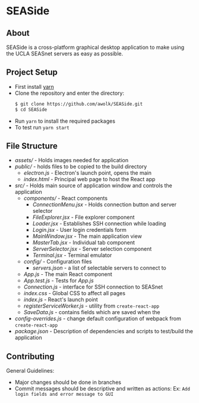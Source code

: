 # SEASide
## About
SEASide is a cross-platform graphical desktop application to make using
the UCLA SEASnet servers as easy as possible.

## Project Setup
- First install [yarn](https://yarnpkg.com/)
- Clone the repository and enter the directory:
  ```sh
  $ git clone https://github.com/awolk/SEASide.git
  $ cd SEASide
  ```
- Run `yarn` to install the required packages
- To test run `yarn start`

## File Structure
- *assets/* - Holds images needed for application
- *public/* - holds files to be copied to the build directory
    - *electron.js* - Electron's launch point, opens the main
    - *index.html* - Principal web page to host the React app
- *src/* - Holds main source of application window and controls the application
    - *components/* - React components
        - *ConnectionMenu.jsx* - Holds connection button and server selector
        - *FileExplorer.jsx* - File explorer component
        - *Loader.jsx* - Establishes SSH connection while loading
        - *Login.jsx* - User login credentials form
        - *MainWindow.jsx* - The main application view
        - *MasterTab.jsx* - Individual tab component
        - *ServerSelector.jsx* - Server selection component
        - *Terminal.jsx* - Terminal emulator
    - *config/* - Configuration files
        - *servers.json* - a list of selectable servers to connect to
    - *App.js* - The main React component
    - *App.test.js* - Tests for *App.js*
    - *Connection.js* - interface for SSH connection to SEASnet
    - *index.css* - Global CSS to affect all pages
    - *index.js* - React's launch point
    - *registerServiceWorker.js* - utility from `create-react-app`
    - *SaveData.js* - contains fields which are saved when the
- *config-overrides.js* - change default configuration of webpack from `create-react-app`
- *package.json* - Description of dependencies and scripts to test/build the application

## Contributing
General Guidelines:
* Major changes should be done in branches
* Commit messages should be descriptive and written as actions:
  Ex: `Add login fields and error message to GUI`

